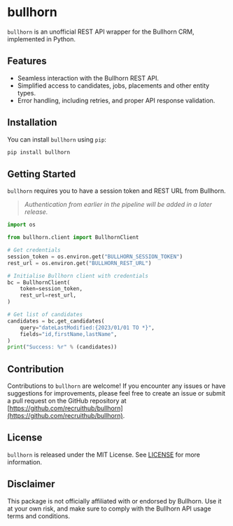 # bullhorn

`bullhorn` is an unofficial REST API wrapper for the Bullhorn CRM, implemented in Python.

## Features

- Seamless interaction with the Bullhorn REST API.
- Simplified access to candidates, jobs, placements and other entity types.
- Error handling, including retries, and proper API response validation.

## Installation

You can install `bullhorn` using `pip`:

```bash
pip install bullhorn
```

## Getting Started

`bullhorn` requires you to have a session token and REST URL from Bullhorn.

> _Authentication from earlier in the pipeline will be added in a later release._

```python
import os

from bullhorn.client import BullhornClient

# Get credentials
session_token = os.environ.get("BULLHORN_SESSION_TOKEN")
rest_url = os.environ.get("BULLHORN_REST_URL")

# Initialise Bullhorn client with credentials
bc = BullhornClient(
    token=session_token,
    rest_url=rest_url,
)

# Get list of candidates
candidates = bc.get_candidates(
    query="dateLastModified:{2023/01/01 TO *}",
    fields="id,firstName,lastName",
)
print("Success: %r" % (candidates))

```

## Contribution

Contributions to `bullhorn` are welcome! If you encounter any issues or have suggestions for improvements, please feel free to create an issue or submit a pull request on the GitHub repository at [https://github.com/recruithub/bullhorn](https://github.com/recruithub/bullhorn).

## License

`bullhorn` is released under the MIT License. See [LICENSE](https://github.com/recruithub/bullhorn/blob/main/LICENSE) for more information.

## Disclaimer

This package is not officially affiliated with or endorsed by Bullhorn. Use it at your own risk, and make sure to comply with the Bullhorn API usage terms and conditions.
